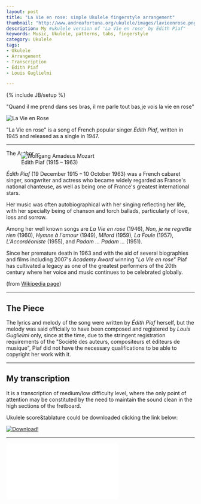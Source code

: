 ```yaml
---
layout: post
title: "La Vie en rose: simple Ukulele fingerstyle arrangement"
thumbnail: "http://www.andreafortuna.org/ukulele/images/lavieenrose.png"
description: My #ukulele version of 'La Vie en rose' by Édith Piaf"
keywords: Music, Ukulele, patterns, tabs, fingerstyle
category: Ukulele
tags: 
- Ukulele
- Arrangement
- Transcription
- Édith Piaf
- Louis Guglielmi

---
```

{% include JB/setup %}

"Quand il me prend dans ses bras, il me parle tout bas,je vois la vie en rose"

![La Vie en Rose](/ukulele/images/lavieenrose.png)

"La Vie en rose" is a song of French popular singer *Édith Piaf*, written in 1945 and released as a single in 1947.

<hr/>
The Author
--
<figure style="margin-top:-10px;">
  <img src="https://upload.wikimedia.org/wikipedia/en/thumb/0/0f/Edith_piaf_columbia_posters.jpg/220px-Edith_piaf_columbia_posters.jpg" alt="Wolfgang Amadeus Mozart">
  <figcaption>Édith Piaf (1915 – 1963)</figcaption>
</figure>

*Édith Piaf* (19 December 1915 – 10 October 1963) was a French cabaret singer, songwriter and actress who became widely regarded as France's national chanteuse, as well as being one of France's greatest international stars.

Her music was often autobiographical with her singing reflecting her life, with her specialty being of chanson and torch ballads, particularly of love, loss and sorrow. 

Among her well known songs are *La Vie en rose* (1946), *Non, je ne regrette rien* (1960), *Hymne à l'amour* (1949), *Milord* (1959), *La Foule* (1957), *L'Accordéoniste* (1955), and *Padam ... Padam ...* (1951).

Since her premature death in 1963 and with the aid of several biographies and films including 2007's *Academy Award* winning "*La Vie en rose*" Piaf has cultivated a legacy as one of the greatest performers of the 20th century where her voice and music continues to be celebrated globally.

(from [Wikipedia page](https://en.wikipedia.org/wiki/%C3%89dith_Piaf))

<hr/>

The Piece
--
The lyrics and melody of the song were written by *Édith Piaf* herself, but the melody was said officially to have been composed and registered by *Louis Guglielmi* only, since at the time, due to the stringent registration requirements of the "Société des auteurs, compositeurs et éditeurs de musique", Piaf did not have the necessary qualifications to be able to copyright her work with it.

<hr/>

My transcription
--
It is a transcription of medium/low difficulty level, where the only point of attention may be constituted by the need to maintain the sound clean in the high sections of the fretboard.

Ukulele score&tablature could be downloaded clicking the link below:

[![Download!](http://www.andreafortuna.org/images/Download-PDF-Button.png)](http://www.andreafortuna.org/ukulele/files/XXX.pdf)

<hr/>
<div class="video-container">
<embed src="/ukulele/files/xxx.pdf" pluginspage="http://www.adobe.com/products/acrobat/readstep2.html">
</div>
